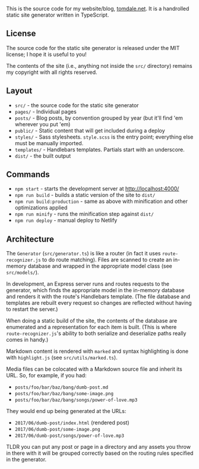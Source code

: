 This is the source code for my website/blog, [tomdale.net](https://www.tomdale.net). It is a handrolled
static site generator written in TypeScript.

## License

The source code for the static site generator is released under the MIT license;
I hope it is useful to you!

The contents of the site (i.e., anything not inside the `src/` directory)
remains my copyright with all rights reserved.

## Layout

* `src/` - the source code for the static site generator
* `pages/` - Individual pages
* `posts/` - Blog posts, by convention grouped by year (but it'll find 'em wherever you put 'em)
* `public/` - Static content that will get included during a deploy
* `styles/` - Sass stylesheets. `style.scss` is the entry point; everything else must be manually imported.
* `templates/` - Handlebars templates. Partials start with an underscore.
* `dist/` - the built output

## Commands

* `npm start` - starts the development server at <http://localhost:4000/>
* `npm run build` - builds a static version of the site to `dist/`
* `npm run build:production` - same as above with minification and other optimizations applied
* `npm run minify` - runs the minification step against `dist/`
* `npm run deploy` - manual deploy to Netlify

## Architecture

The `Generator` (`src/generator.ts`) is like a router (in fact it uses
`route-recognizer.js` to do route matching). Files are scanned to create an
in-memory database and wrapped in the appropriate model class (see
`src/models/`).

In development, an Express server runs and routes requests to the generator,
which finds the appropriate model in the in-memory database and renders it with the
route's Handlebars template. (The file database and templates are rebuilt every
request so changes are reflected without having to restart the server.)

When doing a static build of the site, the contents of the database are
enumerated and a representation for each item is built. (This is where
`route-recognizer.js`'s ability to both serialize and deserialize paths really
comes in handy.)

Markdown content is rendered with `marked` and syntax highlighting is done with
`highlight.js` (see `src/utils/marked.ts`).

Media files can be colocated with a Markdown source file and inherit its URL.
So, for example, if you had:

* `posts/foo/bar/baz/bang/dumb-post.md`
* `posts/foo/bar/baz/bang/some-image.png`
* `posts/foo/bar/baz/bang/songs/power-of-love.mp3`

They would end up being generated at the URLs:

* `2017/06/dumb-post/index.html` (rendered post)
* `2017/06/dumb-post/some-image.png`
* `2017/06/dumb-post/songs/power-of-love.mp3`

TLDR you can put any post or page in a directory and any assets you throw in
there with it will be grouped correctly based on the routing rules specified in
the generator.
